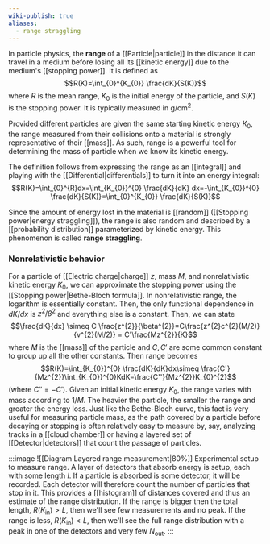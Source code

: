 ```yaml
---
wiki-publish: true
aliases:
  - range straggling
---
```

In particle physics, the **range** of a [[Particle|particle]] in the distance it can travel in a medium before losing all its [[kinetic energy]] due to the medium's [[stopping power]]. It is defined as
$$R(K)=\int_{0}^{K_{0}} \frac{dK}{S(K)}$$
where $R$ is the mean range, $K_{0}$ is the initial energy of the particle, and $S(K)$ is the stopping power. It is typically measured in $\text{g}/\text{cm}^{2}$.

Provided different particles are given the same starting kinetic energy $K_{0}$, the range measured from their collisions onto a material is strongly representative of their [[mass]]. As such, range is a powerful tool for determining the mass of particle when we know its kinetic energy.

The definition follows from expressing the range as an [[integral]] and playing with the [[Differential|differentials]] to turn it into an energy integral:
$$R(K)=\int_{0}^{R}dx=\int_{K_{0}}^{0} \frac{dK}{dK} dx=-\int_{K_{0}}^{0} \frac{dK}{S(K)}=\int_{0}^{K_{0}} \frac{dK}{S(K)}$$

Since the amount of energy lost in the material is [[random]] ([[Stopping power|energy straggling]]), the range is also random and described by a [[probability distribution]] parameterized by kinetic energy. This phenomenon is called **range straggling**.
### Nonrelativistic behavior
For a particle of [[Electric charge|charge]] $z$, mass $M$, and nonrelativistic kinetic energy $K_{0}$, we can approximate the stopping power using the [[Stopping power|Bethe-Bloch formula]]. In nonrelativistic range, the logarithm is essentially constant. Then, the only functional dependence in $dK/dx$ is $z^{2}/\beta ^{2}$ and everything else is a constant. Then, we can state
$$\frac{dK}{dx} \simeq C \frac{z^{2}}{\beta^{2}}=C\frac{z^{2}c^{2}(M/2)}{v^{2}(M/2)} = C'\frac{Mz^{2}}{K}$$
where $M$ is the [[mass]] of the particle and $C,C'$ are some common constant to group up all the other constants. Then range becomes
$$R(K)=\int_{K_{0}}^{0} \frac{dK}{dK}dx\simeq \frac{C'}{Mz^{2}}\int_{K_{0}}^{0}KdK=\frac{C''}{Mz^{2}}K_{0}^{2}$$
(where $C''=-C'$). Given an initial kinetic energy $K_{0}$, the range varies with mass according to $1/M$. The heavier the particle, the smaller the range and greater the energy loss. Just like the Bethe-Bloch curve, this fact is very useful for measuring particle mass, as the path covered by a particle before decaying or stopping is often relatively easy to measure by, say, analyzing tracks in a [[cloud chamber]] or having a layered set of [[Detector|detectors]] that count the passage of particles.

:::image
![[Diagram Layered range measurement|80%]]
Experimental setup to measure range. A layer of detectors that absorb energy is setup, each with some length $l$. If a particle is absorbed is some detector, it will be recorded. Each detector will therefore count the number of particles that stop in it. This provides a [[histogram]] of distances covered and thus an estimate of the range distribution. If the range is bigger then the total length, $R(K_\text{in})>L$, then we'll see few measurements and no peak. If the range is less, $R(K_\text{in})<L$, then we'll see the full range distribution with a peak in one of the detectors and very few $N_\text{out}$.
:::
